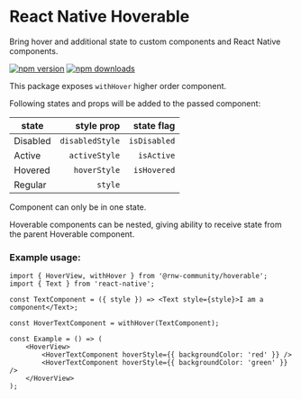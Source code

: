 # React Native Hoverable

Bring hover and additional state to custom components and React Native components.

[![npm version](https://badge.fury.io/js/%40rnw-community%2Fhoverable.svg)](https://badge.fury.io/js/%40rnw-community%2Fhoverable)
[![npm downloads](https://img.shields.io/npm/dm/%40rnw-community%2Fhoverable.svg)](https://www.npmjs.com/package/%40rnw-community%2Fhoverable)

This package exposes `withHover` higher order component.

Following states and props will be added to the passed component:

| state    |      style prop |   state flag |
| -------- | --------------: | -----------: |
| Disabled | `disabledStyle` | `isDisabled` |
| Active   |   `activeStyle` |   `isActive` |
| Hovered  |    `hoverStyle` |  `isHovered` |
| Regular  |         `style` |              |

Component can only be in one state.

Hoverable components can be nested, giving ability to receive state from the parent Hoverable component.

### Example usage:

```tsx
import { HoverView, withHover } from '@rnw-community/hoverable';
import { Text } from 'react-native';

const TextComponent = ({ style }) => <Text style={style}>I am a component</Text>;

const HoverTextComponent = withHover(TextComponent);

const Example = () => (
    <HoverView>
        <HoverTextComponent hoverStyle={{ backgroundColor: 'red' }} />
        <HoverTextComponent hoverStyle={{ backgroundColor: 'green' }} />
    </HoverView>
);
```
